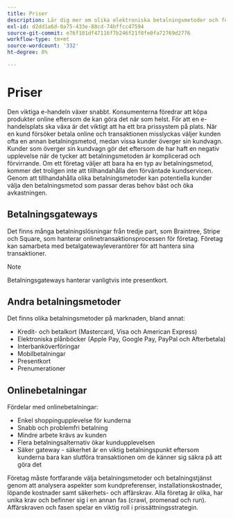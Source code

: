 ```yaml
---
title: Priser
description: Lär dig mer om olika elektroniska betalningsmetoder och fördelarna med onlinebetalningar i allmänhet.
exl-id: d2dd1a6d-0a75-433e-88cd-74bffcc47594
source-git-commit: e76f101df47116f7b246f21f0fe0fa72769d2776
workflow-type: tm+mt
source-wordcount: '332'
ht-degree: 0%

---
```


# Priser

Den viktiga e-handeln växer snabbt. Konsumenterna föredrar att köpa produkter online eftersom de kan göra det när som helst. För att en e-handelsplats ska växa är det viktigt att ha ett bra prissystem på plats. När en kund försöker betala online och transaktionen misslyckas väljer kunden ofta en annan betalningsmetod, medan vissa kunder överger sin kundvagn. Kunder som överger sin kundvagn gör det eftersom de har haft en negativ upplevelse när de tycker att betalningsmetoden är komplicerad och förvirrande. Om ett företag väljer att bara ha en typ av betalningsmetod, kommer det troligen inte att tillhandahålla den förväntade kundservicen. Genom att tillhandahålla olika betalningsmetoder kan potentiella kunder välja den betalningsmetod som passar deras behov bäst och öka avkastningen.

## Betalningsgateways

Det finns många betalningslösningar från tredje part, som Braintree, Stripe och Square, som hanterar onlinetransaktionsprocessen för företag. Företag kan samarbeta med betalgatewayleverantörer för att hantera sina transaktioner.

>[!NOTE]
>
>Betalningsgateways hanterar vanligtvis inte presentkort.

## Andra betalningsmetoder

Det finns olika betalningsmetoder på marknaden, bland annat:

- Kredit- och betalkort (Mastercard, Visa och American Express)
- Elektroniska plånböcker (Apple Pay, Google Pay, PayPal och Afterbetala)
- Interbanköverföringar
- Mobilbetalningar
- Presentkort
- Prenumerationer

## Onlinebetalningar

Fördelar med onlinebetalningar:

- Enkel shoppingupplevelse för kunderna
- Snabb och problemfri betalning
- Mindre arbete krävs av kunden
- Flera betalningsalternativ ökar kundupplevelsen
- Säker gateway - säkerhet är en viktig betalningspunkt eftersom kunderna bara kan slutföra transaktionen om de känner sig säkra på att göra det

Företag måste fortfarande välja betalningsmetoder och betalningstjänst genom att analysera aspekter som kundpreferenser, installationskostnader, löpande kostnader samt säkerhets- och affärskrav. Alla företag är olika, har unika krav och befinner sig i en annan fas (crawl, promenad och run). Affärskraven och fasen spelar en viktig roll i prissättningsstrategin.
